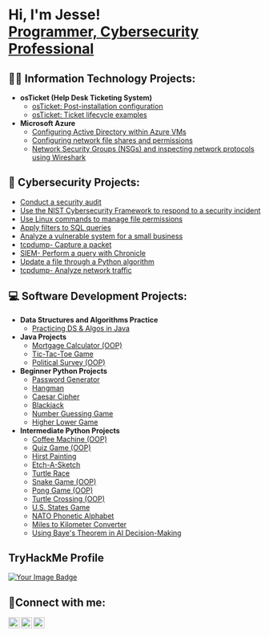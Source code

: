 <h1>Hi, I'm Jesse! <br> <a href="https://linkedin.com/in/JesseByun">Programmer, Cybersecurity Professional</a></h1>

## 👨‍💻 Information Technology Projects:

- <b>osTicket (Help Desk Ticketing System)</b>
  - [osTicket: Post-installation configuration](https://github.com/jessebyun/post-install-config)
  - [osTicket: Ticket lifecycle examples](https://github.com/jessebyun/ticket-lifecycle)
- <b>Microsoft Azure</b>
  - [Configuring Active Directory within Azure VMs](https://github.com/jessebyun/configure-ad)
  - [Configuring network file shares and permissions](https://github.com/jessebyun/configure-Fileshares)
  - [Network Security Groups (NSGs) and inspecting network protocols using Wireshark](https://github.com/jessebyun/azure-network-protocols)

## 🔐 Cybersecurity Projects:

  - [Conduct a security audit](https://github.com/jessebyun/security-audit)
  - [Use the NIST Cybersecurity Framework to respond to a security incident](https://github.com/jessebyun/NIST-CSF-respond-security-incident)
  - [Use Linux commands to manage file permissions](https://github.com/jessebyun/Linux-file-permissions.git)
  - [Apply filters to SQL queries](https://github.com/jessebyun/filters-SQL.git)
  - [Analyze a vulnerable system for a small business](https://github.com/jessebyun/analyze-vulnerability.git)
  - [tcpdump- Capture a packet](https://github.com/jessebyun/capture_packet_tcpdump)
  - [SIEM- Perform a query with Chronicle](https://github.com/jessebyun/query_chronicle)
  - [Update a file through a Python algorithm](https://github.com/jessebyun/update_file_python_algorithm)
  - [tcpdump- Analyze network traffic](https://github.com/jessebyun/tcpdump_analyze_traffic)

## 💻 Software Development Projects:

- <b>Data Structures and Algorithms Practice</b>
  - [Practicing DS & Algos in Java](https://github.com/jessebyun/PracticeDS&AlgoJava)
- <b>Java Projects</b>
  - [Mortgage Calculator (OOP)](https://github.com/jessebyun/java_mortgage_calculator)
  - [Tic-Tac-Toe Game](https://github.com/jessebyun/tic-tac-toe_java)
  - [Political Survey (OOP)](https://github.com/jessebyun/PoliticalSurveyOOP)
- <b>Beginner Python Projects</b>
  - [Password Generator](https://github.com/jessebyun/python_password_generator)
  - [Hangman](https://github.com/jessebyun/hangman)
  - [Caesar Cipher](https://github.com/jessebyun/caesar_cipher)
  - [Blackjack](https://github.com/jessebyun/blackjack)
  - [Number Guessing Game](https://github.com/jessebyun/number_guessing_game)
  - [Higher Lower Game](https://github.com/jessebyun/higher_lower_game)
- <b>Intermediate Python Projects</b>
  - [Coffee Machine (OOP)](https://github.com/jessebyun/coffee_machine)
  - [Quiz Game (OOP)](https://github.com/jessebyun/quiz_game)
  - [Hirst Painting](https://github.com/jessebyun/hirst_painting)
  - [Etch-A-Sketch](https://github.com/jessebyun/etch_sketch)
  - [Turtle Race](https://github.com/jessebyun/turtle_race)
  - [Snake Game (OOP)](https://github.com/jessebyun/snake_game)
  - [Pong Game (OOP)](https://github.com/jessebyun/pong_game)
  - [Turtle Crossing (OOP)](https://github.com/jessebyun/turtle_crossing)
  - [U.S. States Game](https://github.com/jessebyun/us_states_game)
  - [NATO Phonetic Alphabet](https://github.com/jessebyun/nato_phonetic_alphabet)
  - [Miles to Kilometer Converter](https://github.com/jessebyun/miles_km_converter)
  - [Using Baye's Theorem in AI Decision-Making](https://github.com/jessebyun/bayes_theorem)

<!-- note  -->
## TryHackMe Profile
<a href="https://tryhackme.com/r/p/mikasa55">
    <img src="https://tryhackme-badges.s3.amazonaws.com/mikasa55.png" alt="Your Image Badge" />
</a>


## 🤳Connect with me:

[<img align="left" alt="Jesse | Twitter" width="22px" src="https://cdn.jsdelivr.net/npm/simple-icons@v3/icons/twitter.svg" />][twitter]
[<img align="left" alt="Jesse | LinkedIn" width="22px" src="https://cdn.jsdelivr.net/npm/simple-icons@v3/icons/linkedin.svg" />][linkedin]
[<img align="left" alt="Jesse | Instagram" width="22px" src="https://cdn.jsdelivr.net/npm/simple-icons@v3/icons/instagram.svg" />][instagram]

[twitter]: https://twitter.com/
[instagram]: https://www.instagram.com/
[linkedin]: https://linkedin.com/in/JesseByun
